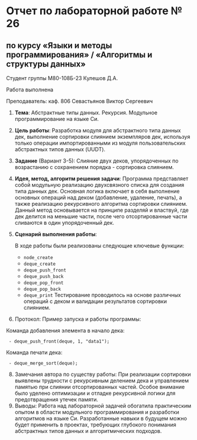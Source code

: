 # Отчет по лабораторной работе № 26
## по курсу «Языки и методы программирования» / «Алгоритмы и структуры данных»

Студент группы М80-108Б-23 Кулешов Д.А.

Работа выполнена

Преподаватель: каф. 806 Севастьянов Виктор Сергеевич

1. **Тема**: Абстрактные типы данных. Рекурсия. Модульное программирование на языке Си.

2. **Цель работы**: 
   Разработка модуля для абстрактного типа данных дек, выполнение сортировки слиянием экземпляров дек, используя только операции импортированными из модуля пользовательских абстрактных типов данных (UUDT).

3. **Задание** (Вариант 3-5): 
   Слияние двух деков, упорядоченных по возрастанию с сохранением порядка - сортировка слиянием.

4. **Идея, метод, алгоритм решения задачи**:
   Программа представляет собой модульную реализацию двухсвязного списка для создания типа данных дек. Основная логика включает в себя выполнение основных операций над деком (добавление, удаление, печать), а также реализацию рекурсивного алгоритма сортировки слиянием. Данный метод основывается на принципе разделяй и властвуй, где дек делится на меньшие части, после чего отсортированные части сливаются в один упорядоченный дек.

5. **Сценарий выполнения работы**:
   
   В ходе работы были реализованы следующие ключевые функции:

   - `node_create`
   - `deque_create`
   - `deque_push_front`
   - `deque_push_back`
   - `deque_pop_front`
   - `deque_pop_back`
   - `deque_print`
Тестирование проводилось на основе различных операций с деком и валидации результатов сортировки слиянием.

6. Протокол:
  Пример запуска и работы программы:

Команда добавления элемента в начало дека:

     - deque_push_front(deque, 1, "data1");
Команда печати дека:

     - deque_merge_sort(deque);
8. Замечания автора по существу работы:
При реализации сортировки выявлены трудности с рекурсивным делением дека и управлением памятью при слиянии отсортированных частей. Особое внимание было уделено оптимизации и отладке рекурсивной логики для предотвращения утечек памяти.
9. Выводы:
Работа над лабораторной задачей обогатила практическим опытом в области модульного программирования и разработки алгоритмов на языке Си. Разработанные навыки в будущем можно будет применить в проектах, требующих глубокого понимания абстрактных типов данных и алгоритмических подходов.
